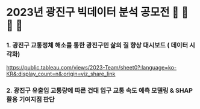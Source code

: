 # 2023년 광진구 빅데이터 분석 공모전 🚙 🚗 🚙 🚗

### 1. 광진구 교통정체 해소를 통한 광진구민 삶의 질 향상 대시보드 ( 데이터 시각화) 
https://public.tableau.com/views/2023-Team/sheet0?:language=ko-KR&:display_count=n&:origin=viz_share_link

### 2. 광진구 유출입 교통량에 따른 건대 입구 교통 속도 예측 모델링 & SHAP 활용 기여지점 판단
